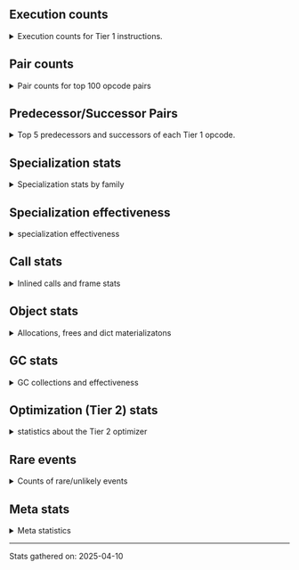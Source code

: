 ## Execution counts

<details>
<summary> Execution counts for Tier 1 instructions. </summary>


The "miss ratio" column shows the percentage of times the instruction
executed that it deoptimized. When this happens, the base unspecialized
instruction is not counted.

<table>
<thead>
<tr>
<th align="left">Name</th>
<th align="right">Base Count</th>
<th align="right">Head Count</th>
<th align="right">Change</th>
</tr>
</thead>
<tbody>
<tr>
<td align="left">COMPARE_OP</td>
<td align="right">1,358</td>
<td align="right">1,662</td>
<td align="right">22.4%</td>
</tr>
<tr>
<td align="left">CALL_BUILTIN_CLASS</td>
<td align="right">1,395</td>
<td align="right">1,675</td>
<td align="right">20.1%</td>
</tr>
<tr>
<td align="left">LOAD_CONST</td>
<td align="right">124</td>
<td align="right">130</td>
<td align="right">4.8%</td>
</tr>
<tr>
<td align="left">STORE_ATTR</td>
<td align="right">88</td>
<td align="right">90</td>
<td align="right">2.3%</td>
</tr>
<tr>
<td align="left">LOAD_GLOBAL</td>
<td align="right">792</td>
<td align="right">800</td>
<td align="right">1.0%</td>
</tr>
<tr>
<td align="left">CALL</td>
<td align="right">1,517</td>
<td align="right">1,525</td>
<td align="right">0.5%</td>
</tr>
<tr>
<td align="left">BINARY_OP</td>
<td align="right">5,993,420</td>
<td align="right">5,993,724</td>
<td align="right">0.0%</td>
</tr>
<tr>
<td align="left">LOAD_CONST_MORTAL</td>
<td align="right">7,988,688</td>
<td align="right">7,988,968</td>
<td align="right">0.0%</td>
</tr>
<tr>
<td align="left">LOAD_GLOBAL_BUILTIN</td>
<td align="right">13,313,417</td>
<td align="right">13,313,697</td>
<td align="right">0.0%</td>
</tr>
<tr>
<td align="left">LOAD_ATTR_INSTANCE_VALUE</td>
<td align="right">123,162,773</td>
<td align="right">123,163,053</td>
<td align="right">0.0%</td>
</tr>
<tr>
<td align="left">POP_JUMP_IF_FALSE</td>
<td align="right">142,439,182</td>
<td align="right">142,439,466</td>
<td align="right">0.0%</td>
</tr>
<tr>
<td align="left">LOAD_FAST_BORROW</td>
<td align="right">466,590,301</td>
<td align="right">466,590,871</td>
<td align="right">0.0%</td>
</tr>
<tr>
<td align="left">LOAD_ATTR</td>
<td align="right">17,311,587</td>
<td align="right">17,311,595</td>
<td align="right">0.0%</td>
</tr>
<tr>
<td align="left">RETURN_VALUE</td>
<td align="right">132,455,518</td>
<td align="right">132,455,518</td>
<td align="right">0.0%</td>
</tr>
<tr>
<td align="left">RESUME_CHECK</td>
<td align="right">132,455,438</td>
<td align="right">132,455,438</td>
<td align="right">0.0%</td>
</tr>
<tr>
<td align="left">TO_BOOL_BOOL</td>
<td align="right">117,810,876</td>
<td align="right">117,810,876</td>
<td align="right">0.0%</td>
</tr>
<tr>
<td align="left">LOAD_ATTR_METHOD_WITH_VALUES</td>
<td align="right">110,489,583</td>
<td align="right">110,489,583</td>
<td align="right">0.0%</td>
</tr>
<tr>
<td align="left">LOAD_GLOBAL_MODULE</td>
<td align="right">101,171,918</td>
<td align="right">101,171,918</td>
<td align="right">0.0%</td>
</tr>
<tr>
<td align="left">LOAD_CONST_IMMORTAL</td>
<td align="right">83,867,396</td>
<td align="right">83,867,396</td>
<td align="right">0.0%</td>
</tr>
<tr>
<td align="left">CALL_PY_EXACT_ARGS</td>
<td align="right">83,866,044</td>
<td align="right">83,866,044</td>
<td align="right">0.0%</td>
</tr>
<tr>
<td align="left">STORE_FAST</td>
<td align="right">64,964,836</td>
<td align="right">64,964,836</td>
<td align="right">0.0%</td>
</tr>
<tr>
<td align="left">POP_TOP</td>
<td align="right">61,236,743</td>
<td align="right">61,236,743</td>
<td align="right">0.0%</td>
</tr>
<tr>
<td align="left">NOP</td>
<td align="right">50,585,698</td>
<td align="right">50,585,698</td>
<td align="right">0.0%</td>
</tr>
<tr>
<td align="left">BINARY_OP_SUBSCR_DICT</td>
<td align="right">45,260,747</td>
<td align="right">45,260,747</td>
<td align="right">0.0%</td>
</tr>
<tr>
<td align="left">CALL_PY_GENERAL</td>
<td align="right">43,929,765</td>
<td align="right">43,929,765</td>
<td align="right">0.0%</td>
</tr>
<tr>
<td align="left">LOAD_FAST_BORROW_LOAD_FAST_BORROW</td>
<td align="right">36,608,371</td>
<td align="right">36,608,371</td>
<td align="right">0.0%</td>
</tr>
<tr>
<td align="left">LOAD_ATTR_MODULE</td>
<td align="right">31,949,192</td>
<td align="right">31,949,192</td>
<td align="right">0.0%</td>
</tr>
<tr>
<td align="left">STORE_ATTR_INSTANCE_VALUE</td>
<td align="right">29,285,916</td>
<td align="right">29,285,916</td>
<td align="right">0.0%</td>
</tr>
<tr>
<td align="left">LOAD_SMALL_INT</td>
<td align="right">19,968,384</td>
<td align="right">19,968,384</td>
<td align="right">0.0%</td>
</tr>
<tr>
<td align="left">PUSH_NULL</td>
<td align="right">15,976,212</td>
<td align="right">15,976,212</td>
<td align="right">0.0%</td>
</tr>
<tr>
<td align="left">COMPARE_OP_INT</td>
<td align="right">12,646,426</td>
<td align="right">12,646,426</td>
<td align="right">0.0%</td>
</tr>
<tr>
<td align="left">TO_BOOL_NONE</td>
<td align="right">11,991,722</td>
<td align="right">11,991,722</td>
<td align="right">0.0%</td>
</tr>
<tr>
<td align="left">CALL_NON_PY_GENERAL</td>
<td align="right">11,981,729</td>
<td align="right">11,981,729</td>
<td align="right">0.0%</td>
</tr>
<tr>
<td align="left">JUMP_BACKWARD_NO_JIT</td>
<td align="right">11,049,085</td>
<td align="right">11,049,085</td>
<td align="right">0.0%</td>
</tr>
<tr>
<td align="left">POP_JUMP_IF_TRUE</td>
<td align="right">10,649,668</td>
<td align="right">10,649,668</td>
<td align="right">0.0%</td>
</tr>
<tr>
<td align="left">LOAD_ATTR_METHOD_NO_DICT</td>
<td align="right">9,318,848</td>
<td align="right">9,318,848</td>
<td align="right">0.0%</td>
</tr>
<tr>
<td align="left">CALL_METHOD_DESCRIPTOR_FAST</td>
<td align="right">9,318,702</td>
<td align="right">9,318,702</td>
<td align="right">0.0%</td>
</tr>
<tr>
<td align="left">COPY</td>
<td align="right">9,318,266</td>
<td align="right">9,318,266</td>
<td align="right">0.0%</td>
</tr>
<tr>
<td align="left">LOAD_FAST</td>
<td align="right">7,987,548</td>
<td align="right">7,987,548</td>
<td align="right">0.0%</td>
</tr>
<tr>
<td align="left">CALL_BUILTIN_FAST_WITH_KEYWORDS</td>
<td align="right">6,655,900</td>
<td align="right">6,655,900</td>
<td align="right">0.0%</td>
</tr>
<tr>
<td align="left">LOAD_ATTR_SLOT</td>
<td align="right">6,655,894</td>
<td align="right">6,655,894</td>
<td align="right">0.0%</td>
</tr>
<tr>
<td align="left">CALL_ISINSTANCE</td>
<td align="right">5,990,305</td>
<td align="right">5,990,305</td>
<td align="right">0.0%</td>
</tr>
<tr>
<td align="left">TO_BOOL_ALWAYS_TRUE</td>
<td align="right">5,338,946</td>
<td align="right">5,338,946</td>
<td align="right">0.0%</td>
</tr>
<tr>
<td align="left">POP_JUMP_IF_NOT_NONE</td>
<td align="right">5,324,948</td>
<td align="right">5,324,948</td>
<td align="right">0.0%</td>
</tr>
<tr>
<td align="left">SWAP</td>
<td align="right">5,324,729</td>
<td align="right">5,324,729</td>
<td align="right">0.0%</td>
</tr>
<tr>
<td align="left">LOAD_SPECIAL</td>
<td align="right">5,324,726</td>
<td align="right">5,324,726</td>
<td align="right">0.0%</td>
</tr>
<tr>
<td align="left">BINARY_SLICE</td>
<td align="right">5,324,720</td>
<td align="right">5,324,720</td>
<td align="right">0.0%</td>
</tr>
<tr>
<td align="left">BINARY_OP_ADD_INT</td>
<td align="right">5,324,718</td>
<td align="right">5,324,718</td>
<td align="right">0.0%</td>
</tr>
<tr>
<td align="left">COMPARE_OP_STR</td>
<td align="right">5,324,718</td>
<td align="right">5,324,718</td>
<td align="right">0.0%</td>
</tr>
<tr>
<td align="left">FOR_ITER_LIST</td>
<td align="right">5,324,716</td>
<td align="right">5,324,716</td>
<td align="right">0.0%</td>
</tr>
<tr>
<td align="left">CALL_BUILTIN_FAST</td>
<td align="right">4,659,133</td>
<td align="right">4,659,133</td>
<td align="right">0.0%</td>
</tr>
<tr>
<td align="left">FOR_ITER_RANGE</td>
<td align="right">4,393,182</td>
<td align="right">4,393,182</td>
<td align="right">0.0%</td>
</tr>
<tr>
<td align="left">POP_ITER</td>
<td align="right">3,993,996</td>
<td align="right">3,993,996</td>
<td align="right">0.0%</td>
</tr>
<tr>
<td align="left">BUILD_TUPLE</td>
<td align="right">3,993,996</td>
<td align="right">3,993,996</td>
<td align="right">0.0%</td>
</tr>
<tr>
<td align="left">JUMP_FORWARD</td>
<td align="right">3,993,771</td>
<td align="right">3,993,771</td>
<td align="right">0.0%</td>
</tr>
<tr>
<td align="left">GET_ITER</td>
<td align="right">3,993,768</td>
<td align="right">3,993,768</td>
<td align="right">0.0%</td>
</tr>
<tr>
<td align="left">POP_JUMP_IF_NONE</td>
<td align="right">3,993,540</td>
<td align="right">3,993,540</td>
<td align="right">0.0%</td>
</tr>
<tr>
<td align="left">INTERPRETER_EXIT</td>
<td align="right">3,327,973</td>
<td align="right">3,327,973</td>
<td align="right">0.0%</td>
</tr>
<tr>
<td align="left">TO_BOOL</td>
<td align="right">2,663,580</td>
<td align="right">2,663,580</td>
<td align="right">0.0%</td>
</tr>
<tr>
<td align="left">LOAD_ATTR_METHOD_LAZY_DICT</td>
<td align="right">2,663,031</td>
<td align="right">2,663,031</td>
<td align="right">0.0%</td>
</tr>
<tr>
<td align="left">STORE_FAST_STORE_FAST</td>
<td align="right">2,662,588</td>
<td align="right">2,662,588</td>
<td align="right">0.0%</td>
</tr>
<tr>
<td align="left">BINARY_OP_EXTEND</td>
<td align="right">2,662,356</td>
<td align="right">2,662,356</td>
<td align="right">0.0%</td>
</tr>
<tr>
<td align="left">BINARY_OP_SUBTRACT_INT</td>
<td align="right">2,662,356</td>
<td align="right">2,662,356</td>
<td align="right">0.0%</td>
</tr>
<tr>
<td align="left">LOAD_ATTR_NONDESCRIPTOR_WITH_VALUES</td>
<td align="right">2,662,356</td>
<td align="right">2,662,356</td>
<td align="right">0.0%</td>
</tr>
<tr>
<td align="left">BINARY_OP_SUBSCR_TUPLE_INT</td>
<td align="right">1,996,992</td>
<td align="right">1,996,992</td>
<td align="right">0.0%</td>
</tr>
<tr>
<td align="left">CALL_METHOD_DESCRIPTOR_NOARGS</td>
<td align="right">1,357,236</td>
<td align="right">1,357,236</td>
<td align="right">0.0%</td>
</tr>
<tr>
<td align="left">CALL_FUNCTION_EX</td>
<td align="right">1,331,636</td>
<td align="right">1,331,636</td>
<td align="right">0.0%</td>
</tr>
<tr>
<td align="left">CONTAINS_OP</td>
<td align="right">1,331,544</td>
<td align="right">1,331,544</td>
<td align="right">0.0%</td>
</tr>
<tr>
<td align="left">CALL_METHOD_DESCRIPTOR_O</td>
<td align="right">1,331,403</td>
<td align="right">1,331,403</td>
<td align="right">0.0%</td>
</tr>
<tr>
<td align="left">BUILD_MAP</td>
<td align="right">1,331,180</td>
<td align="right">1,331,180</td>
<td align="right">0.0%</td>
</tr>
<tr>
<td align="left">DICT_MERGE</td>
<td align="right">1,331,180</td>
<td align="right">1,331,180</td>
<td align="right">0.0%</td>
</tr>
<tr>
<td align="left">BINARY_OP_ADD_UNICODE</td>
<td align="right">1,331,178</td>
<td align="right">1,331,178</td>
<td align="right">0.0%</td>
</tr>
<tr>
<td align="left">CALL_STR_1</td>
<td align="right">1,331,178</td>
<td align="right">1,331,178</td>
<td align="right">0.0%</td>
</tr>
<tr>
<td align="left">COMPARE_OP_FLOAT</td>
<td align="right">1,331,178</td>
<td align="right">1,331,178</td>
<td align="right">0.0%</td>
</tr>
<tr>
<td align="left">LOAD_ATTR_PROPERTY</td>
<td align="right">1,331,178</td>
<td align="right">1,331,178</td>
<td align="right">0.0%</td>
</tr>
<tr>
<td align="left">TO_BOOL_STR</td>
<td align="right">1,331,178</td>
<td align="right">1,331,178</td>
<td align="right">0.0%</td>
</tr>
<tr>
<td align="left">UNPACK_SEQUENCE_TUPLE</td>
<td align="right">1,331,178</td>
<td align="right">1,331,178</td>
<td align="right">0.0%</td>
</tr>
<tr>
<td align="left">CALL_LEN</td>
<td align="right">665,814</td>
<td align="right">665,814</td>
<td align="right">0.0%</td>
</tr>
<tr>
<td align="left">LOAD_DEREF</td>
<td align="right">456</td>
<td align="right">456</td>
<td align="right">0.0%</td>
</tr>
<tr>
<td align="left">FOR_ITER</td>
<td align="right">248</td>
<td align="right">248</td>
<td align="right">0.0%</td>
</tr>
<tr>
<td align="left">IS_OP</td>
<td align="right">237</td>
<td align="right">237</td>
<td align="right">0.0%</td>
</tr>
<tr>
<td align="left">LOAD_FAST_LOAD_FAST</td>
<td align="right">231</td>
<td align="right">231</td>
<td align="right">0.0%</td>
</tr>
<tr>
<td align="left">MAKE_FUNCTION</td>
<td align="right">228</td>
<td align="right">228</td>
<td align="right">0.0%</td>
</tr>
<tr>
<td align="left">BUILD_LIST</td>
<td align="right">228</td>
<td align="right">228</td>
<td align="right">0.0%</td>
</tr>
<tr>
<td align="left">CALL_INTRINSIC_1</td>
<td align="right">228</td>
<td align="right">228</td>
<td align="right">0.0%</td>
</tr>
<tr>
<td align="left">COPY_FREE_VARS</td>
<td align="right">228</td>
<td align="right">228</td>
<td align="right">0.0%</td>
</tr>
<tr>
<td align="left">LIST_EXTEND</td>
<td align="right">228</td>
<td align="right">228</td>
<td align="right">0.0%</td>
</tr>
<tr>
<td align="left">MAKE_CELL</td>
<td align="right">228</td>
<td align="right">228</td>
<td align="right">0.0%</td>
</tr>
<tr>
<td align="left">SET_FUNCTION_ATTRIBUTE</td>
<td align="right">228</td>
<td align="right">228</td>
<td align="right">0.0%</td>
</tr>
<tr>
<td align="left">STORE_DEREF</td>
<td align="right">228</td>
<td align="right">228</td>
<td align="right">0.0%</td>
</tr>
<tr>
<td align="left">BINARY_OP_SUBTRACT_FLOAT</td>
<td align="right">225</td>
<td align="right">225</td>
<td align="right">0.0%</td>
</tr>
<tr>
<td align="left">UNPACK_SEQUENCE_TWO_TUPLE</td>
<td align="right">225</td>
<td align="right">225</td>
<td align="right">0.0%</td>
</tr>
<tr>
<td align="left">BINARY_OP_MULTIPLY_INT</td>
<td align="right">146</td>
<td align="right">146</td>
<td align="right">0.0%</td>
</tr>
<tr>
<td align="left">CALL_METHOD_DESCRIPTOR_FAST_WITH_KEYWORDS</td>
<td align="right">146</td>
<td align="right">146</td>
<td align="right">0.0%</td>
</tr>
<tr>
<td align="left">RESUME</td>
<td align="right">80</td>
<td align="right">80</td>
<td align="right">0.0%</td>
</tr>
<tr>
<td align="left">UNPACK_SEQUENCE</td>
<td align="right">70</td>
<td align="right">70</td>
<td align="right">0.0%</td>
</tr>
<tr>
<td align="left">JUMP_BACKWARD</td>
<td align="right">14</td>
<td align="right">14</td>
<td align="right">0.0%</td>
</tr>
<tr>
<td align="left">STORE_SUBSCR</td>
<td align="right">3</td>
<td align="right">3</td>
<td align="right">0.0%</td>
</tr>
<tr>
<td align="left">CHECK_EXC_MATCH</td>
<td align="right">3</td>
<td align="right">3</td>
<td align="right">0.0%</td>
</tr>
<tr>
<td align="left">POP_EXCEPT</td>
<td align="right">3</td>
<td align="right">3</td>
<td align="right">0.0%</td>
</tr>
<tr>
<td align="left">PUSH_EXC_INFO</td>
<td align="right">3</td>
<td align="right">3</td>
<td align="right">0.0%</td>
</tr>
<tr>
<td align="left">LOAD_FAST_CHECK</td>
<td align="right">3</td>
<td align="right">3</td>
<td align="right">0.0%</td>
</tr>
<tr>
<td align="left">STORE_FAST_LOAD_FAST</td>
<td align="right">3</td>
<td align="right">3</td>
<td align="right">0.0%</td>
</tr>
</tbody>
</table>


</details>

## Pair counts

<details>
<summary> Pair counts for top 100 opcode pairs </summary>


Pairs of specialized operations that deoptimize and are then followed by
the corresponding unspecialized instruction are not counted as pairs.

Not included in comparative output.


</details>

## Predecessor/Successor Pairs

<details>
<summary> Top 5 predecessors and successors of each Tier 1 opcode. </summary>


This does not include the unspecialized instructions that occur after a
specialized instruction deoptimizes.

Not included in comparative output.


</details>

## Specialization stats

<details>
<summary> Specialization stats by family </summary>

### BINARY_OP

<details>
<summary> specialization stats for BINARY_OP family </summary>

<table>
<thead>
<tr>
<th align="left">Kind</th>
<th align="right">Base Count</th>
<th align="right">Base Ratio</th>
<th align="right">Head Count</th>
<th align="right">Head Ratio</th>
<th align="right">Change</th>
</tr>
</thead>
<tbody>
<tr>
<td align="left">
deferred
<details>
<summary>ⓘ</summary>

Lists the number of "deferred" (i.e. not specialized) instructions executed.
</details>
</td>
<td align="right">5,991,521</td>
<td align="right">9.2%</td>
<td align="right">5,991,805</td>
<td align="right">9.2%</td>
<td align="right">0.0%</td>
</tr>
<tr>
<td align="left">
hit
<details>
<summary>ⓘ</summary>

Specialized instructions that complete.
</details>
</td>
<td align="right">59,238,718</td>
<td align="right">90.8%</td>
<td align="right">59,238,718</td>
<td align="right">90.8%</td>
<td align="right">0.0%</td>
</tr>
</tbody>
</table>

<table>
<thead>
<tr>
<th align="left">Success</th>
<th align="right">Base Count</th>
<th align="right">Base Ratio</th>
<th align="right">Head Count</th>
<th align="right">Head Ratio</th>
<th align="right">Change</th>
</tr>
</thead>
<tbody>
<tr>
<td align="left">Failure</td>
<td align="right">1,713</td>
<td align="right">90.2%</td>
<td align="right">1,733</td>
<td align="right">90.3%</td>
<td align="right">1.2%</td>
</tr>
<tr>
<td align="left">Success</td>
<td align="right">186</td>
<td align="right">9.8%</td>
<td align="right">186</td>
<td align="right">9.7%</td>
<td align="right">0.0%</td>
</tr>
</tbody>
</table>

<table>
<thead>
<tr>
<th align="left">Failure kind</th>
<th align="right">Base Count</th>
<th align="right">Base Ratio</th>
<th align="right">Head Count</th>
<th align="right">Head Ratio</th>
<th align="right">Change</th>
</tr>
</thead>
<tbody>
<tr>
<td align="left">floor divide</td>
<td align="right">439</td>
<td align="right">25.6%</td>
<td align="right">459</td>
<td align="right">26.5%</td>
<td align="right">4.6%</td>
</tr>
<tr>
<td align="left">remainder</td>
<td align="right">910</td>
<td align="right">53.1%</td>
<td align="right">910</td>
<td align="right">52.5%</td>
<td align="right">0.0%</td>
</tr>
<tr>
<td align="left">true divide different types</td>
<td align="right">364</td>
<td align="right">21.2%</td>
<td align="right">364</td>
<td align="right">21.0%</td>
<td align="right">0.0%</td>
</tr>
</tbody>
</table>


</details>

### BINARY_SLICE

<details>
<summary> specialization stats for BINARY_SLICE family </summary>

<table>
<thead>
<tr>
<th align="left">Kind</th>
<th align="right">Base Count</th>
<th align="right">Base Ratio</th>
<th align="right">Head Count</th>
<th align="right">Head Ratio</th>
<th align="right">Change</th>
</tr>
</thead>
<tbody>
<tr>
<td align="left">
deferred
<details>
<summary>ⓘ</summary>

Lists the number of "deferred" (i.e. not specialized) instructions executed.
</details>
</td>
<td align="right">5,324,720</td>
<td align="right">100.0%</td>
<td align="right">5,324,720</td>
<td align="right">100.0%</td>
<td align="right">0.0%</td>
</tr>
</tbody>
</table>


</details>

### CALL

<details>
<summary> specialization stats for CALL family </summary>

<table>
<thead>
<tr>
<th align="left">Kind</th>
<th align="right">Base Count</th>
<th align="right">Base Ratio</th>
<th align="right">Head Count</th>
<th align="right">Head Ratio</th>
<th align="right">Change</th>
</tr>
</thead>
<tbody>
<tr>
<td align="left">
deferred
<details>
<summary>ⓘ</summary>

Lists the number of "deferred" (i.e. not specialized) instructions executed.
</details>
</td>
<td align="right">1,331,381</td>
<td align="right">1.2%</td>
<td align="right">1,331,385</td>
<td align="right">1.2%</td>
<td align="right">0.0%</td>
</tr>
<tr>
<td align="left">
hit
<details>
<summary>ⓘ</summary>

Specialized instructions that complete.
</details>
</td>
<td align="right">113,820,470</td>
<td align="right">98.8%</td>
<td align="right">113,820,750</td>
<td align="right">98.8%</td>
<td align="right">0.0%</td>
</tr>
<tr>
<td align="left">
miss
<details>
<summary>ⓘ</summary>

Specialized instructions that deopt.
</details>
</td>
<td align="right">1,356,786</td>
<td align="right">1.2%</td>
<td align="right">1,356,786</td>
<td align="right">1.2%</td>
<td align="right">0.0%</td>
</tr>
</tbody>
</table>

<table>
<thead>
<tr>
<th align="left">Success</th>
<th align="right">Base Count</th>
<th align="right">Base Ratio</th>
<th align="right">Head Count</th>
<th align="right">Head Ratio</th>
<th align="right">Change</th>
</tr>
</thead>
<tbody>
<tr>
<td align="left">Success</td>
<td align="right">26,922</td>
<td align="right">100.0%</td>
<td align="right">26,926</td>
<td align="right">100.0%</td>
<td align="right">0.0%</td>
</tr>
<tr>
<td align="left">Failure</td>
<td align="right">0</td>
<td align="right">0.0%</td>
<td align="right">0</td>
<td align="right">0.0%</td>
<td align="right"></td>
</tr>
</tbody>
</table>

<table>
<thead>
<tr>
<th align="left">Failure kind</th>
<th align="right">Base Count</th>
<th align="right">Base Ratio</th>
<th align="right">Head Count</th>
<th align="right">Head Ratio</th>
<th align="right">Change</th>
</tr>
</thead>
<tbody>
<tr>
<td align="left">init not simple</td>
<td align="right">2</td>
<td align="right">2 / 0 !!</td>
<td align="right">2</td>
<td align="right">2 / 0 !!</td>
<td align="right">0.0%</td>
</tr>
</tbody>
</table>


</details>

### COMPARE_OP

<details>
<summary> specialization stats for COMPARE_OP family </summary>

<table>
<thead>
<tr>
<th align="left">Kind</th>
<th align="right">Base Count</th>
<th align="right">Base Ratio</th>
<th align="right">Head Count</th>
<th align="right">Head Ratio</th>
<th align="right">Change</th>
</tr>
</thead>
<tbody>
<tr>
<td align="left">
deferred
<details>
<summary>ⓘ</summary>

Lists the number of "deferred" (i.e. not specialized) instructions executed.
</details>
</td>
<td align="right">1,207</td>
<td align="right">0.0%</td>
<td align="right">1,491</td>
<td align="right">0.0%</td>
<td align="right">23.5%</td>
</tr>
<tr>
<td align="left">
hit
<details>
<summary>ⓘ</summary>

Specialized instructions that complete.
</details>
</td>
<td align="right">19,302,322</td>
<td align="right">100.0%</td>
<td align="right">19,302,322</td>
<td align="right">100.0%</td>
<td align="right">0.0%</td>
</tr>
</tbody>
</table>

<table>
<thead>
<tr>
<th align="left">Success</th>
<th align="right">Base Count</th>
<th align="right">Base Ratio</th>
<th align="right">Head Count</th>
<th align="right">Head Ratio</th>
<th align="right">Change</th>
</tr>
</thead>
<tbody>
<tr>
<td align="left">Failure</td>
<td align="right">75</td>
<td align="right">49.7%</td>
<td align="right">95</td>
<td align="right">55.6%</td>
<td align="right">26.7%</td>
</tr>
<tr>
<td align="left">Success</td>
<td align="right">76</td>
<td align="right">50.3%</td>
<td align="right">76</td>
<td align="right">44.4%</td>
<td align="right">0.0%</td>
</tr>
</tbody>
</table>

<table>
<thead>
<tr>
<th align="left">Failure kind</th>
<th align="right">Base Count</th>
<th align="right">Base Ratio</th>
<th align="right">Head Count</th>
<th align="right">Head Ratio</th>
<th align="right">Change</th>
</tr>
</thead>
<tbody>
<tr>
<td align="left">big int</td>
<td align="right">75</td>
<td align="right">100.0%</td>
<td align="right">95</td>
<td align="right">100.0%</td>
<td align="right">26.7%</td>
</tr>
</tbody>
</table>


</details>

### CONTAINS_OP

<details>
<summary> specialization stats for CONTAINS_OP family </summary>

<table>
<thead>
<tr>
<th align="left">Kind</th>
<th align="right">Base Count</th>
<th align="right">Base Ratio</th>
<th align="right">Head Count</th>
<th align="right">Head Ratio</th>
<th align="right">Change</th>
</tr>
</thead>
<tbody>
<tr>
<td align="left">
deferred
<details>
<summary>ⓘ</summary>

Lists the number of "deferred" (i.e. not specialized) instructions executed.
</details>
</td>
<td align="right">1,331,180</td>
<td align="right">100.0%</td>
<td align="right">1,331,180</td>
<td align="right">100.0%</td>
<td align="right">0.0%</td>
</tr>
</tbody>
</table>

<table>
<thead>
<tr>
<th align="left">Success</th>
<th align="right">Base Count</th>
<th align="right">Base Ratio</th>
<th align="right">Head Count</th>
<th align="right">Head Ratio</th>
<th align="right">Change</th>
</tr>
</thead>
<tbody>
<tr>
<td align="left">Success</td>
<td align="right">0</td>
<td align="right">0.0%</td>
<td align="right">0</td>
<td align="right">0.0%</td>
<td align="right"></td>
</tr>
<tr>
<td align="left">Failure</td>
<td align="right">364</td>
<td align="right">100.0%</td>
<td align="right">364</td>
<td align="right">100.0%</td>
<td align="right">0.0%</td>
</tr>
</tbody>
</table>

<table>
<thead>
<tr>
<th align="left">Failure kind</th>
<th align="right">Base Count</th>
<th align="right">Base Ratio</th>
<th align="right">Head Count</th>
<th align="right">Head Ratio</th>
<th align="right">Change</th>
</tr>
</thead>
<tbody>
<tr>
<td align="left">str</td>
<td align="right">364</td>
<td align="right">100.0%</td>
<td align="right">364</td>
<td align="right">100.0%</td>
<td align="right">0.0%</td>
</tr>
</tbody>
</table>


</details>

### FOR_ITER

<details>
<summary> specialization stats for FOR_ITER family </summary>

<table>
<thead>
<tr>
<th align="left">Kind</th>
<th align="right">Base Count</th>
<th align="right">Base Ratio</th>
<th align="right">Head Count</th>
<th align="right">Head Ratio</th>
<th align="right">Change</th>
</tr>
</thead>
<tbody>
<tr>
<td align="left">
deferred
<details>
<summary>ⓘ</summary>

Lists the number of "deferred" (i.e. not specialized) instructions executed.
</details>
</td>
<td align="right">235</td>
<td align="right">0.0%</td>
<td align="right">235</td>
<td align="right">0.0%</td>
<td align="right">0.0%</td>
</tr>
<tr>
<td align="left">
hit
<details>
<summary>ⓘ</summary>

Specialized instructions that complete.
</details>
</td>
<td align="right">9,717,898</td>
<td align="right">100.0%</td>
<td align="right">9,717,898</td>
<td align="right">100.0%</td>
<td align="right">0.0%</td>
</tr>
</tbody>
</table>

<table>
<thead>
<tr>
<th align="left">Success</th>
<th align="right">Base Count</th>
<th align="right">Base Ratio</th>
<th align="right">Head Count</th>
<th align="right">Head Ratio</th>
<th align="right">Change</th>
</tr>
</thead>
<tbody>
<tr>
<td align="left">Success</td>
<td align="right">7</td>
<td align="right">53.8%</td>
<td align="right">7</td>
<td align="right">53.8%</td>
<td align="right">0.0%</td>
</tr>
<tr>
<td align="left">Failure</td>
<td align="right">6</td>
<td align="right">46.2%</td>
<td align="right">6</td>
<td align="right">46.2%</td>
<td align="right">0.0%</td>
</tr>
</tbody>
</table>

<table>
<thead>
<tr>
<th align="left">Failure kind</th>
<th align="right">Base Count</th>
<th align="right">Base Ratio</th>
<th align="right">Head Count</th>
<th align="right">Head Ratio</th>
<th align="right">Change</th>
</tr>
</thead>
<tbody>
<tr>
<td align="left">dict values</td>
<td align="right">6</td>
<td align="right">100.0%</td>
<td align="right">6</td>
<td align="right">100.0%</td>
<td align="right">0.0%</td>
</tr>
</tbody>
</table>


</details>

### LOAD_ATTR

<details>
<summary> specialization stats for LOAD_ATTR family </summary>

<table>
<thead>
<tr>
<th align="left">Kind</th>
<th align="right">Base Count</th>
<th align="right">Base Ratio</th>
<th align="right">Head Count</th>
<th align="right">Head Ratio</th>
<th align="right">Change</th>
</tr>
</thead>
<tbody>
<tr>
<td align="left">
hit
<details>
<summary>ⓘ</summary>

Specialized instructions that complete.
</details>
</td>
<td align="right">286,889,021</td>
<td align="right">93.9%</td>
<td align="right">286,889,301</td>
<td align="right">93.9%</td>
<td align="right">0.0%</td>
</tr>
<tr>
<td align="left">
deferred
<details>
<summary>ⓘ</summary>

Lists the number of "deferred" (i.e. not specialized) instructions executed.
</details>
</td>
<td align="right">17,305,827</td>
<td align="right">5.7%</td>
<td align="right">17,305,831</td>
<td align="right">5.7%</td>
<td align="right">0.0%</td>
</tr>
<tr>
<td align="left">
miss
<details>
<summary>ⓘ</summary>

Specialized instructions that deopt.
</details>
</td>
<td align="right">1,343,834</td>
<td align="right">0.4%</td>
<td align="right">1,343,834</td>
<td align="right">0.4%</td>
<td align="right">0.0%</td>
</tr>
</tbody>
</table>

<table>
<thead>
<tr>
<th align="left">Success</th>
<th align="right">Base Count</th>
<th align="right">Base Ratio</th>
<th align="right">Head Count</th>
<th align="right">Head Ratio</th>
<th align="right">Change</th>
</tr>
</thead>
<tbody>
<tr>
<td align="left">Success</td>
<td align="right">26,465</td>
<td align="right">85.1%</td>
<td align="right">26,469</td>
<td align="right">85.1%</td>
<td align="right">0.0%</td>
</tr>
<tr>
<td align="left">Failure</td>
<td align="right">4,645</td>
<td align="right">14.9%</td>
<td align="right">4,645</td>
<td align="right">14.9%</td>
<td align="right">0.0%</td>
</tr>
</tbody>
</table>

<table>
<thead>
<tr>
<th align="left">Failure kind</th>
<th align="right">Base Count</th>
<th align="right">Base Ratio</th>
<th align="right">Head Count</th>
<th align="right">Head Ratio</th>
<th align="right">Change</th>
</tr>
</thead>
<tbody>
<tr>
<td align="left">overriding descriptor</td>
<td align="right">3,120</td>
<td align="right">67.2%</td>
<td align="right">3,120</td>
<td align="right">67.2%</td>
<td align="right">0.0%</td>
</tr>
<tr>
<td align="left">method</td>
<td align="right">364</td>
<td align="right">7.8%</td>
<td align="right">364</td>
<td align="right">7.8%</td>
<td align="right">0.0%</td>
</tr>
</tbody>
</table>


</details>

### LOAD_GLOBAL

<details>
<summary> specialization stats for LOAD_GLOBAL family </summary>

<table>
<thead>
<tr>
<th align="left">Kind</th>
<th align="right">Base Count</th>
<th align="right">Base Ratio</th>
<th align="right">Head Count</th>
<th align="right">Head Ratio</th>
<th align="right">Change</th>
</tr>
</thead>
<tbody>
<tr>
<td align="left">
deferred
<details>
<summary>ⓘ</summary>

Lists the number of "deferred" (i.e. not specialized) instructions executed.
</details>
</td>
<td align="right">119</td>
<td align="right">0.0%</td>
<td align="right">123</td>
<td align="right">0.0%</td>
<td align="right">3.4%</td>
</tr>
<tr>
<td align="left">
hit
<details>
<summary>ⓘ</summary>

Specialized instructions that complete.
</details>
</td>
<td align="right">114,485,317</td>
<td align="right">100.0%</td>
<td align="right">114,485,597</td>
<td align="right">100.0%</td>
<td align="right">0.0%</td>
</tr>
<tr>
<td align="left">
miss
<details>
<summary>ⓘ</summary>

Specialized instructions that deopt.
</details>
</td>
<td align="right">18</td>
<td align="right">0.0%</td>
<td align="right">18</td>
<td align="right">0.0%</td>
<td align="right">0.0%</td>
</tr>
</tbody>
</table>

<table>
<thead>
<tr>
<th align="left">Success</th>
<th align="right">Base Count</th>
<th align="right">Base Ratio</th>
<th align="right">Head Count</th>
<th align="right">Head Ratio</th>
<th align="right">Change</th>
</tr>
</thead>
<tbody>
<tr>
<td align="left">Success</td>
<td align="right">673</td>
<td align="right">100.0%</td>
<td align="right">677</td>
<td align="right">100.0%</td>
<td align="right">0.6%</td>
</tr>
<tr>
<td align="left">Failure</td>
<td align="right">0</td>
<td align="right">0.0%</td>
<td align="right">0</td>
<td align="right">0.0%</td>
<td align="right"></td>
</tr>
</tbody>
</table>


</details>

### STORE_ATTR

<details>
<summary> specialization stats for STORE_ATTR family </summary>

<table>
<thead>
<tr>
<th align="left">Kind</th>
<th align="right">Base Count</th>
<th align="right">Base Ratio</th>
<th align="right">Head Count</th>
<th align="right">Head Ratio</th>
<th align="right">Change</th>
</tr>
</thead>
<tbody>
<tr>
<td align="left">
deferred
<details>
<summary>ⓘ</summary>

Lists the number of "deferred" (i.e. not specialized) instructions executed.
</details>
</td>
<td align="right">44</td>
<td align="right">0.0%</td>
<td align="right">46</td>
<td align="right">0.0%</td>
<td align="right">4.5%</td>
</tr>
<tr>
<td align="left">
hit
<details>
<summary>ⓘ</summary>

Specialized instructions that complete.
</details>
</td>
<td align="right">29,285,916</td>
<td align="right">100.0%</td>
<td align="right">29,285,916</td>
<td align="right">100.0%</td>
<td align="right">0.0%</td>
</tr>
</tbody>
</table>

<table>
<thead>
<tr>
<th align="left">Success</th>
<th align="right">Base Count</th>
<th align="right">Base Ratio</th>
<th align="right">Head Count</th>
<th align="right">Head Ratio</th>
<th align="right">Change</th>
</tr>
</thead>
<tbody>
<tr>
<td align="left">Success</td>
<td align="right">44</td>
<td align="right">100.0%</td>
<td align="right">44</td>
<td align="right">100.0%</td>
<td align="right">0.0%</td>
</tr>
<tr>
<td align="left">Failure</td>
<td align="right">0</td>
<td align="right">0.0%</td>
<td align="right">0</td>
<td align="right">0.0%</td>
<td align="right"></td>
</tr>
</tbody>
</table>

<table>
<thead>
<tr>
<th align="left">Failure kind</th>
<th align="right">Base Count</th>
<th align="right">Base Ratio</th>
<th align="right">Head Count</th>
<th align="right">Head Ratio</th>
<th align="right">Change</th>
</tr>
</thead>
<tbody>
<tr>
<td align="left">other</td>
<td align="right">1,092</td>
<td align="right">1,092 / 0 !!</td>
<td align="right">1,092</td>
<td align="right">1,092 / 0 !!</td>
<td align="right">0.0%</td>
</tr>
</tbody>
</table>


</details>

### STORE_SUBSCR

<details>
<summary> specialization stats for STORE_SUBSCR family </summary>

<table>
<thead>
<tr>
<th align="left">Kind</th>
<th align="right">Base Count</th>
<th align="right">Base Ratio</th>
<th align="right">Head Count</th>
<th align="right">Head Ratio</th>
<th align="right">Change</th>
</tr>
</thead>
<tbody>
<tr>
<td align="left">
deferred
<details>
<summary>ⓘ</summary>

Lists the number of "deferred" (i.e. not specialized) instructions executed.
</details>
</td>
<td align="right">3</td>
<td align="right">100.0%</td>
<td align="right">3</td>
<td align="right">100.0%</td>
<td align="right">0.0%</td>
</tr>
</tbody>
</table>


</details>

### TO_BOOL

<details>
<summary> specialization stats for TO_BOOL family </summary>

<table>
<thead>
<tr>
<th align="left">Kind</th>
<th align="right">Base Count</th>
<th align="right">Base Ratio</th>
<th align="right">Head Count</th>
<th align="right">Head Ratio</th>
<th align="right">Change</th>
</tr>
</thead>
<tbody>
<tr>
<td align="left">
deferred
<details>
<summary>ⓘ</summary>

Lists the number of "deferred" (i.e. not specialized) instructions executed.
</details>
</td>
<td align="right">2,662,660</td>
<td align="right">2.0%</td>
<td align="right">2,662,660</td>
<td align="right">2.0%</td>
<td align="right">0.0%</td>
</tr>
<tr>
<td align="left">
hit
<details>
<summary>ⓘ</summary>

Specialized instructions that complete.
</details>
</td>
<td align="right">130,462,648</td>
<td align="right">97.0%</td>
<td align="right">130,462,648</td>
<td align="right">97.0%</td>
<td align="right">0.0%</td>
</tr>
<tr>
<td align="left">
miss
<details>
<summary>ⓘ</summary>

Specialized instructions that deopt.
</details>
</td>
<td align="right">1,343,834</td>
<td align="right">1.0%</td>
<td align="right">1,343,834</td>
<td align="right">1.0%</td>
<td align="right">0.0%</td>
</tr>
</tbody>
</table>

<table>
<thead>
<tr>
<th align="left">Success</th>
<th align="right">Base Count</th>
<th align="right">Base Ratio</th>
<th align="right">Head Count</th>
<th align="right">Head Ratio</th>
<th align="right">Change</th>
</tr>
</thead>
<tbody>
<tr>
<td align="left">Success</td>
<td align="right">25,476</td>
<td align="right">97.0%</td>
<td align="right">25,476</td>
<td align="right">97.0%</td>
<td align="right">0.0%</td>
</tr>
<tr>
<td align="left">Failure</td>
<td align="right">794</td>
<td align="right">3.0%</td>
<td align="right">794</td>
<td align="right">3.0%</td>
<td align="right">0.0%</td>
</tr>
</tbody>
</table>

<table>
<thead>
<tr>
<th align="left">Failure kind</th>
<th align="right">Base Count</th>
<th align="right">Base Ratio</th>
<th align="right">Head Count</th>
<th align="right">Head Ratio</th>
<th align="right">Change</th>
</tr>
</thead>
<tbody>
<tr>
<td align="left">tuple</td>
<td align="right">728</td>
<td align="right">91.7%</td>
<td align="right">728</td>
<td align="right">91.7%</td>
<td align="right">0.0%</td>
</tr>
<tr>
<td align="left">sequence</td>
<td align="right">66</td>
<td align="right">8.3%</td>
<td align="right">66</td>
<td align="right">8.3%</td>
<td align="right">0.0%</td>
</tr>
</tbody>
</table>


</details>

### UNPACK_SEQUENCE

<details>
<summary> specialization stats for UNPACK_SEQUENCE family </summary>

<table>
<thead>
<tr>
<th align="left">Kind</th>
<th align="right">Base Count</th>
<th align="right">Base Ratio</th>
<th align="right">Head Count</th>
<th align="right">Head Ratio</th>
<th align="right">Change</th>
</tr>
</thead>
<tbody>
<tr>
<td align="left">
deferred
<details>
<summary>ⓘ</summary>

Lists the number of "deferred" (i.e. not specialized) instructions executed.
</details>
</td>
<td align="right">5</td>
<td align="right">0.0%</td>
<td align="right">5</td>
<td align="right">0.0%</td>
<td align="right">0.0%</td>
</tr>
<tr>
<td align="left">
hit
<details>
<summary>ⓘ</summary>

Specialized instructions that complete.
</details>
</td>
<td align="right">1,331,403</td>
<td align="right">100.0%</td>
<td align="right">1,331,403</td>
<td align="right">100.0%</td>
<td align="right">0.0%</td>
</tr>
</tbody>
</table>

<table>
<thead>
<tr>
<th align="left">Success</th>
<th align="right">Base Count</th>
<th align="right">Base Ratio</th>
<th align="right">Head Count</th>
<th align="right">Head Ratio</th>
<th align="right">Change</th>
</tr>
</thead>
<tbody>
<tr>
<td align="left">Success</td>
<td align="right">65</td>
<td align="right">100.0%</td>
<td align="right">65</td>
<td align="right">100.0%</td>
<td align="right">0.0%</td>
</tr>
<tr>
<td align="left">Failure</td>
<td align="right">0</td>
<td align="right">0.0%</td>
<td align="right">0</td>
<td align="right">0.0%</td>
<td align="right"></td>
</tr>
</tbody>
</table>


</details>


</details>

## Specialization effectiveness

<details>
<summary> specialization effectiveness </summary>


All entries are execution counts. Should add up to the total number of
Tier 1 instructions executed.

<table>
<thead>
<tr>
<th align="left">Instructions</th>
<th align="right">Base Count</th>
<th align="right">Base Ratio</th>
<th align="right">Head Count</th>
<th align="right">Head Ratio</th>
<th align="right">Change</th>
</tr>
</thead>
<tbody>
<tr>
<td align="left">
Not specialized
<details>
<summary>ⓘ</summary>

Instructions that could be specialized but aren't, e.g. `LOAD_ATTR`, `BINARY_SLICE`.
</details>
</td>
<td align="right">32,628,927</td>
<td align="right">1.5%</td>
<td align="right">32,629,561</td>
<td align="right">1.5%</td>
<td align="right">0.0%</td>
</tr>
<tr>
<td align="left">
Specialized hits
<details>
<summary>ⓘ</summary>

Specialized instructions, e.g. `LOAD_ATTR_MODULE` that complete.
</details>
</td>
<td align="right">1,060,472,054</td>
<td align="right">49.1%</td>
<td align="right">1,060,473,174</td>
<td align="right">49.1%</td>
<td align="right">0.0%</td>
</tr>
<tr>
<td align="left">
Basic
<details>
<summary>ⓘ</summary>

Instructions that are not and cannot be specialized, e.g. `LOAD_FAST`.
</details>
</td>
<td align="right">1,064,711,739</td>
<td align="right">49.2%</td>
<td align="right">1,064,712,599</td>
<td align="right">49.2%</td>
<td align="right">0.0%</td>
</tr>
<tr>
<td align="left">
Specialized misses
<details>
<summary>ⓘ</summary>

Specialized instructions, e.g. `LOAD_ATTR_MODULE` that deopt.
</details>
</td>
<td align="right">4,044,472</td>
<td align="right">0.2%</td>
<td align="right">4,044,472</td>
<td align="right">0.2%</td>
<td align="right">0.0%</td>
</tr>
</tbody>
</table>

### Deferred by instruction

<details>
<summary> Breakdown of deferred (not specialized) instruction counts by family </summary>

<table>
<thead>
<tr>
<th align="left">Name</th>
<th align="right">Base Count</th>
<th align="right">Base Ratio</th>
<th align="right">Head Count</th>
<th align="right">Head Ratio</th>
<th align="right">Change</th>
</tr>
</thead>
<tbody>
<tr>
<td align="left">COMPARE_OP</td>
<td align="right">1,207</td>
<td align="right">0.0%</td>
<td align="right">1,491</td>
<td align="right">0.0%</td>
<td align="right">23.5%</td>
</tr>
<tr>
<td align="left">STORE_ATTR</td>
<td align="right">44</td>
<td align="right">0.0%</td>
<td align="right">46</td>
<td align="right">0.0%</td>
<td align="right">4.5%</td>
</tr>
<tr>
<td align="left">LOAD_GLOBAL</td>
<td align="right">119</td>
<td align="right">0.0%</td>
<td align="right">123</td>
<td align="right">0.0%</td>
<td align="right">3.4%</td>
</tr>
<tr>
<td align="left">BINARY_OP</td>
<td align="right">5,991,521</td>
<td align="right">17.6%</td>
<td align="right">5,991,805</td>
<td align="right">17.6%</td>
<td align="right">0.0%</td>
</tr>
<tr>
<td align="left">CALL</td>
<td align="right">1,331,381</td>
<td align="right">3.9%</td>
<td align="right">1,331,385</td>
<td align="right">3.9%</td>
<td align="right">0.0%</td>
</tr>
<tr>
<td align="left">LOAD_ATTR</td>
<td align="right">17,305,827</td>
<td align="right">51.0%</td>
<td align="right">17,305,831</td>
<td align="right">51.0%</td>
<td align="right">0.0%</td>
</tr>
<tr>
<td align="left">BINARY_SLICE</td>
<td align="right">5,324,720</td>
<td align="right">15.7%</td>
<td align="right">5,324,720</td>
<td align="right">15.7%</td>
<td align="right">0.0%</td>
</tr>
<tr>
<td align="left">TO_BOOL</td>
<td align="right">2,662,660</td>
<td align="right">7.8%</td>
<td align="right">2,662,660</td>
<td align="right">7.8%</td>
<td align="right">0.0%</td>
</tr>
<tr>
<td align="left">CONTAINS_OP</td>
<td align="right">1,331,180</td>
<td align="right">3.9%</td>
<td align="right">1,331,180</td>
<td align="right">3.9%</td>
<td align="right">0.0%</td>
</tr>
<tr>
<td align="left">FOR_ITER</td>
<td align="right">235</td>
<td align="right">0.0%</td>
<td align="right">235</td>
<td align="right">0.0%</td>
<td align="right">0.0%</td>
</tr>
</tbody>
</table>


</details>

### Misses by instruction

<details>
<summary> Breakdown of misses (specialized deopts) instruction counts by family </summary>

<table>
<thead>
<tr>
<th align="left">Name</th>
<th align="right">Base Count</th>
<th align="right">Base Ratio</th>
<th align="right">Head Count</th>
<th align="right">Head Ratio</th>
<th align="right">Change</th>
</tr>
</thead>
<tbody>
<tr>
<td align="left">CALL_METHOD_DESCRIPTOR_NOARGS</td>
<td align="right">1,356,786</td>
<td align="right">33.5%</td>
<td align="right">1,356,786</td>
<td align="right">33.5%</td>
<td align="right">0.0%</td>
</tr>
<tr>
<td align="left">LOAD_ATTR_INSTANCE_VALUE</td>
<td align="right">1,343,834</td>
<td align="right">33.2%</td>
<td align="right">1,343,834</td>
<td align="right">33.2%</td>
<td align="right">0.0%</td>
</tr>
<tr>
<td align="left">TO_BOOL_ALWAYS_TRUE</td>
<td align="right">672,706</td>
<td align="right">16.6%</td>
<td align="right">672,706</td>
<td align="right">16.6%</td>
<td align="right">0.0%</td>
</tr>
<tr>
<td align="left">TO_BOOL_NONE</td>
<td align="right">671,128</td>
<td align="right">16.6%</td>
<td align="right">671,128</td>
<td align="right">16.6%</td>
<td align="right">0.0%</td>
</tr>
<tr>
<td align="left">LOAD_GLOBAL_BUILTIN</td>
<td align="right">9</td>
<td align="right">0.0%</td>
<td align="right">9</td>
<td align="right">0.0%</td>
<td align="right">0.0%</td>
</tr>
<tr>
<td align="left">LOAD_GLOBAL_MODULE</td>
<td align="right">9</td>
<td align="right">0.0%</td>
<td align="right">9</td>
<td align="right">0.0%</td>
<td align="right">0.0%</td>
</tr>
<tr>
<td align="left">CACHE</td>
<td align="right">0</td>
<td align="right">0.0%</td>
<td align="right">0</td>
<td align="right">0.0%</td>
<td align="right"></td>
</tr>
<tr>
<td align="left">CALL_FUNCTION_EX</td>
<td align="right">0</td>
<td align="right">0.0%</td>
<td align="right">0</td>
<td align="right">0.0%</td>
<td align="right"></td>
</tr>
<tr>
<td align="left">GET_ITER</td>
<td align="right">0</td>
<td align="right">0.0%</td>
<td align="right">0</td>
<td align="right">0.0%</td>
<td align="right"></td>
</tr>
<tr>
<td align="left">INTERPRETER_EXIT</td>
<td align="right">0</td>
<td align="right">0.0%</td>
<td align="right">0</td>
<td align="right">0.0%</td>
<td align="right"></td>
</tr>
</tbody>
</table>


</details>


</details>

## Call stats

<details>
<summary> Inlined calls and frame stats </summary>


This shows what fraction of calls to Python functions are inlined (i.e.
not having a call at the C level) and for those that are not, where the
call comes from.  The various categories overlap.

Also includes the count of frame objects created.

<table>
<thead>
<tr>
<th align="left"></th>
<th align="right">Base Count</th>
<th align="right">Base Ratio</th>
<th align="right">Head Count</th>
<th align="right">Head Ratio</th>
<th align="right">Change</th>
</tr>
</thead>
<tbody>
<tr>
<td align="left">Calls to PyEval_EvalDefault</td>
<td align="right">3,328,201</td>
<td align="right">2.5%</td>
<td align="right">3,328,201</td>
<td align="right">2.5%</td>
<td align="right">0.0%</td>
</tr>
<tr>
<td align="left">Calls to Python functions inlined</td>
<td align="right">129,127,317</td>
<td align="right">97.5%</td>
<td align="right">129,127,317</td>
<td align="right">97.5%</td>
<td align="right">0.0%</td>
</tr>
<tr>
<td align="left">Calls via PyEval_EvalFrame (total)</td>
<td align="right">3,328,201</td>
<td align="right">2.5%</td>
<td align="right">3,328,201</td>
<td align="right">2.5%</td>
<td align="right">0.0%</td>
</tr>
<tr>
<td align="left">Calls via PyEval_EvalFrame (vector)</td>
<td align="right">3,328,201</td>
<td align="right">2.5%</td>
<td align="right">3,328,201</td>
<td align="right">2.5%</td>
<td align="right">0.0%</td>
</tr>
<tr>
<td align="left">Calls via PyEval_EvalFrame (generator)</td>
<td align="right">0</td>
<td align="right">0.0%</td>
<td align="right">0</td>
<td align="right">0.0%</td>
<td align="right"></td>
</tr>
<tr>
<td align="left">Calls via PyEval_EvalFrame (legacy)</td>
<td align="right">0</td>
<td align="right">0.0%</td>
<td align="right">0</td>
<td align="right">0.0%</td>
<td align="right"></td>
</tr>
<tr>
<td align="left">Calls via PyEval_EvalFrame (function vectorcall)</td>
<td align="right">3,328,201</td>
<td align="right">2.5%</td>
<td align="right">3,328,201</td>
<td align="right">2.5%</td>
<td align="right">0.0%</td>
</tr>
<tr>
<td align="left">Calls via PyEval_EvalFrame (build class)</td>
<td align="right">0</td>
<td align="right">0.0%</td>
<td align="right">0</td>
<td align="right">0.0%</td>
<td align="right"></td>
</tr>
<tr>
<td align="left">Calls via PyEval_EvalFrame (slot)</td>
<td align="right">0</td>
<td align="right">0.0%</td>
<td align="right">0</td>
<td align="right">0.0%</td>
<td align="right"></td>
</tr>
<tr>
<td align="left">Calls via PyEval_EvalFrame (function ex)</td>
<td align="right">228</td>
<td align="right">0.0%</td>
<td align="right">228</td>
<td align="right">0.0%</td>
<td align="right">0.0%</td>
</tr>
<tr>
<td align="left">Calls via PyEval_EvalFrame (api)</td>
<td align="right">5</td>
<td align="right">0.0%</td>
<td align="right">5</td>
<td align="right">0.0%</td>
<td align="right">0.0%</td>
</tr>
<tr>
<td align="left">Calls via PyEval_EvalFrame (method)</td>
<td align="right">0</td>
<td align="right">0.0%</td>
<td align="right">0</td>
<td align="right">0.0%</td>
<td align="right"></td>
</tr>
<tr>
<td align="left">Frame objects created</td>
<td align="right">3,993,691</td>
<td align="right">3.0%</td>
<td align="right">3,993,691</td>
<td align="right">3.0%</td>
<td align="right">0.0%</td>
</tr>
<tr>
<td align="left">Frames pushed</td>
<td align="right">132,455,518</td>
<td align="right">100.0%</td>
<td align="right">132,455,518</td>
<td align="right">100.0%</td>
<td align="right">0.0%</td>
</tr>
</tbody>
</table>


</details>

## Object stats

<details>
<summary> Allocations, frees and dict materializatons </summary>


Below, "allocations" means "allocations that are not from a freelist".
Total allocations = "Allocations from freelist" + "Allocations".

"Inline values" is the number of values arrays inlined into objects.

The cache hit/miss numbers are for the MRO cache, split into dunder and
other names.

<table>
<thead>
<tr>
<th align="left"></th>
<th align="right">Base Count</th>
<th align="right">Base Ratio</th>
<th align="right">Head Count</th>
<th align="right">Head Ratio</th>
<th align="right">Change</th>
</tr>
</thead>
<tbody>
<tr>
<td align="left">Interpreter immortal decrefs</td>
<td align="right">1,200</td>
<td align="right">0.0%</td>
<td align="right">1,484</td>
<td align="right">0.0%</td>
<td align="right">23.7%</td>
</tr>
<tr>
<td align="left">Method cache collisions</td>
<td align="right">356</td>
<td align="right"></td>
<td align="right">344</td>
<td align="right"></td>
<td align="right">-3.4%</td>
</tr>
<tr>
<td align="left">Method cache misses</td>
<td align="right">387</td>
<td align="right"></td>
<td align="right">376</td>
<td align="right"></td>
<td align="right">-2.8%</td>
</tr>
<tr>
<td align="left">Frees</td>
<td align="right">22,548,997</td>
<td align="right"></td>
<td align="right">22,442,216</td>
<td align="right"></td>
<td align="right">-0.5%</td>
</tr>
<tr>
<td align="left">Allocations to 512 bytes</td>
<td align="right">22,550,427</td>
<td align="right">21.6%</td>
<td align="right">22,443,730</td>
<td align="right">21.5%</td>
<td align="right">-0.5%</td>
</tr>
<tr>
<td align="left">Allocations</td>
<td align="right">22,550,575</td>
<td align="right">21.6%</td>
<td align="right">22,443,878</td>
<td align="right">21.5%</td>
<td align="right">-0.5%</td>
</tr>
<tr>
<td align="left">Frees to freelist</td>
<td align="right">81,968,232</td>
<td align="right"></td>
<td align="right">82,065,749</td>
<td align="right"></td>
<td align="right">0.1%</td>
</tr>
<tr>
<td align="left">Allocations from freelist</td>
<td align="right">81,967,168</td>
<td align="right">78.4%</td>
<td align="right">82,064,593</td>
<td align="right">78.5%</td>
<td align="right">0.1%</td>
</tr>
<tr>
<td align="left">Immortal increfs</td>
<td align="right">137,022,807</td>
<td align="right">19.5%</td>
<td align="right">136,916,102</td>
<td align="right">19.5%</td>
<td align="right">-0.1%</td>
</tr>
<tr>
<td align="left">Interpreter mortal decrefs</td>
<td align="right">563,788,608</td>
<td align="right">76.7%</td>
<td align="right">563,779,622</td>
<td align="right">76.7%</td>
<td align="right">-0.0%</td>
</tr>
<tr>
<td align="left">Mortal decrefs</td>
<td align="right">75,221,577</td>
<td align="right">10.2%</td>
<td align="right">75,221,883</td>
<td align="right">10.2%</td>
<td align="right">0.0%</td>
</tr>
<tr>
<td align="left">Interpreter mortal increfs</td>
<td align="right">461,947,662</td>
<td align="right">65.7%</td>
<td align="right">461,948,228</td>
<td align="right">65.7%</td>
<td align="right">0.0%</td>
</tr>
<tr>
<td align="left">Method cache hits</td>
<td align="right">22,648,036</td>
<td align="right"></td>
<td align="right">22,648,057</td>
<td align="right"></td>
<td align="right">0.0%</td>
</tr>
<tr>
<td align="left">Immortal decrefs</td>
<td align="right">96,500,384</td>
<td align="right">13.1%</td>
<td align="right">96,500,356</td>
<td align="right">13.1%</td>
<td align="right">-0.0%</td>
</tr>
<tr>
<td align="left">Mortal increfs</td>
<td align="right">76,540,024</td>
<td align="right">10.9%</td>
<td align="right">76,540,026</td>
<td align="right">10.9%</td>
<td align="right">0.0%</td>
</tr>
<tr>
<td align="left">Allocations to 4 kbytes</td>
<td align="right">7</td>
<td align="right">0.0%</td>
<td align="right">7</td>
<td align="right">0.0%</td>
<td align="right">0.0%</td>
</tr>
<tr>
<td align="left">Allocations over 4 kbytes</td>
<td align="right">141</td>
<td align="right">0.0%</td>
<td align="right">141</td>
<td align="right">0.0%</td>
<td align="right">0.0%</td>
</tr>
<tr>
<td align="left">Inline values</td>
<td align="right">1,331,180</td>
<td align="right"></td>
<td align="right">1,331,180</td>
<td align="right"></td>
<td align="right">0.0%</td>
</tr>
<tr>
<td align="left">Interpreter immortal increfs</td>
<td align="right">27,955,010</td>
<td align="right">4.0%</td>
<td align="right">27,955,010</td>
<td align="right">4.0%</td>
<td align="right">0.0%</td>
</tr>
<tr>
<td align="left">Materialize dict (on request)</td>
<td align="right">1,331,180</td>
<td align="right">100.0%</td>
<td align="right">1,331,180</td>
<td align="right">100.0%</td>
<td align="right">0.0%</td>
</tr>
<tr>
<td align="left">Materialize dict (new key)</td>
<td align="right">0</td>
<td align="right">0.0%</td>
<td align="right">0</td>
<td align="right">0.0%</td>
<td align="right"></td>
</tr>
<tr>
<td align="left">Materialize dict (too big)</td>
<td align="right">0</td>
<td align="right">0.0%</td>
<td align="right">0</td>
<td align="right">0.0%</td>
<td align="right"></td>
</tr>
<tr>
<td align="left">Materialize dict (str subclass)</td>
<td align="right">0</td>
<td align="right">0.0%</td>
<td align="right">0</td>
<td align="right">0.0%</td>
<td align="right"></td>
</tr>
<tr>
<td align="left">Method cache dunder hits</td>
<td align="right">11,980,980</td>
<td align="right"></td>
<td align="right">11,980,980</td>
<td align="right"></td>
<td align="right">0.0%</td>
</tr>
<tr>
<td align="left">Method cache dunder misses</td>
<td align="right">58</td>
<td align="right"></td>
<td align="right">58</td>
<td align="right"></td>
<td align="right">0.0%</td>
</tr>
</tbody>
</table>


</details>

## GC stats

<details>
<summary> GC collections and effectiveness </summary>


Collected/visits gives some measure of efficiency.

<table>
<thead>
<tr>
<th align="right">Generation</th>
<th align="right">Base Collections</th>
<th align="right">Base Objects collected</th>
<th align="right">Base Object visits</th>
<th align="right">Base Reachable from roots</th>
<th align="right">Base Not reachable from roots</th>
<th align="right">Head Collections</th>
<th align="right">Head Objects collected</th>
<th align="right">Head Object visits</th>
<th align="right">Head Reachable from roots</th>
<th align="right">Head Not reachable from roots</th>
</tr>
</thead>
<tbody>
<tr>
<td align="right">0</td>
<td align="right">0</td>
<td align="right">0</td>
<td align="right">0</td>
<td align="right">0</td>
<td align="right">0</td>
<td align="right">0</td>
<td align="right">0</td>
<td align="right">0</td>
<td align="right">0</td>
<td align="right">0</td>
</tr>
<tr>
<td align="right">1</td>
<td align="right">0</td>
<td align="right">0</td>
<td align="right">0</td>
<td align="right">0</td>
<td align="right">0</td>
<td align="right">0</td>
<td align="right">0</td>
<td align="right">0</td>
<td align="right">0</td>
<td align="right">0</td>
</tr>
<tr>
<td align="right">2</td>
<td align="right">0</td>
<td align="right">0</td>
<td align="right">0</td>
<td align="right">0</td>
<td align="right">0</td>
<td align="right">0</td>
<td align="right">0</td>
<td align="right">0</td>
<td align="right">0</td>
<td align="right">0</td>
</tr>
</tbody>
</table>


</details>

## Optimization (Tier 2) stats

<details>
<summary> statistics about the Tier 2 optimizer </summary>


</details>

## Rare events

<details>
<summary> Counts of rare/unlikely events </summary>

<table>
<thead>
<tr>
<th align="left">Event</th>
<th align="right">Base Count</th>
<th align="right">Head Count</th>
<th align="right">Change</th>
</tr>
</thead>
<tbody>
<tr>
<td align="left">
set class
<details>
<summary>ⓘ</summary>

Setting an object's class, `obj.__class__ = ...`
</details>
</td>
<td align="right">0</td>
<td align="right">0</td>
<td align="right"></td>
</tr>
<tr>
<td align="left">
set bases
<details>
<summary>ⓘ</summary>

Setting the bases of a class, `cls.__bases__ = ...`
</details>
</td>
<td align="right">0</td>
<td align="right">0</td>
<td align="right"></td>
</tr>
<tr>
<td align="left">
set eval frame func
<details>
<summary>ⓘ</summary>

Setting the PEP 523 frame eval function `_PyInterpreterState_SetFrameEvalFunc()`
</details>
</td>
<td align="right">0</td>
<td align="right">0</td>
<td align="right"></td>
</tr>
<tr>
<td align="left">
builtin dict
<details>
<summary>ⓘ</summary>

Modifying the builtins, `__builtins__.__dict__[var] = ...`
</details>
</td>
<td align="right">0</td>
<td align="right">0</td>
<td align="right"></td>
</tr>
<tr>
<td align="left">
func modification
<details>
<summary>ⓘ</summary>

Modifying a function, e.g. `func.__defaults__ = ...`, etc.
</details>
</td>
<td align="right">0</td>
<td align="right">0</td>
<td align="right"></td>
</tr>
<tr>
<td align="left">
watched dict modification
<details>
<summary>ⓘ</summary>

A watched dict has been modified
</details>
</td>
<td align="right">0</td>
<td align="right">0</td>
<td align="right"></td>
</tr>
<tr>
<td align="left">
watched globals modification
<details>
<summary>ⓘ</summary>

A watched `globals()` dict has been modified
</details>
</td>
<td align="right">0</td>
<td align="right">0</td>
<td align="right"></td>
</tr>
</tbody>
</table>


</details>

## Meta stats

<details>
<summary> Meta statistics </summary>

<table>
<thead>
<tr>
<th align="left"></th>
<th align="right">Base Count</th>
<th align="right">Head Count</th>
<th align="right">Change</th>
</tr>
</thead>
<tbody>
<tr>
<td align="left">Number of data files</td>
<td align="right">63</td>
<td align="right">63</td>
<td align="right">0.0%</td>
</tr>
</tbody>
</table>


</details>

---
Stats gathered on: 2025-04-10
